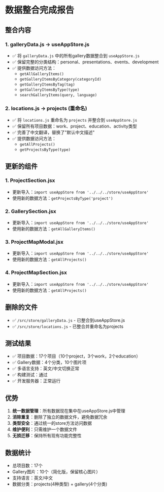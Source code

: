 # 数据整合完成报告

## 整合内容

### 1. galleryData.js → useAppStore.js
- ✅ 将 `galleryData.js` 中的所有gallery数据整合到 `useAppStore.js`
- ✅ 保留完整的分类结构：personal、presentations、events、development
- ✅ 提供数据访问方法：
  - `getAllGalleryItems()`
  - `getGalleryItemsByCategory(categoryId)`
  - `getGalleryItemsByTag(tag)`
  - `getGalleryItemsByType(type)`
  - `searchGalleryItems(query, language)`

### 2. locations.js → projects (重命名)
- ✅ 将 `locations.js` 重命名为 `projects` 并整合到 `useAppStore.js`
- ✅ 保留所有项目数据：work、project、education、activity类型
- ✅ 完善了中文翻译，替换了"默认中文描述"
- ✅ 提供数据访问方法：
  - `getAllProjects()`
  - `getProjectsByType(type)`

## 更新的组件

### 1. ProjectSection.jsx
- 更新导入：`import useAppStore from '../../../store/useAppStore'`
- 使用新的数据方法：`getProjectsByType('project')`

### 2. GallerySection.jsx
- 更新导入：`import useAppStore from '../../../store/useAppStore'`
- 使用新的数据方法：`getAllGalleryItems()`

### 3. ProjectMapModal.jsx
- 更新导入：`import useAppStore from '../../../store/useAppStore'`
- 使用新的数据方法：`getAllProjects()`

### 4. ProjectMapSection.jsx
- 更新导入：`import useAppStore from '../../../store/useAppStore'`
- 使用新的数据方法：`getAllProjects()`

## 删除的文件
- ✅ `/src/store/galleryData.js` - 已整合到useAppStore.js
- ✅ `/src/store/locations.js` - 已整合并重命名为projects

## 测试结果
- ✅ 项目数据：17个项目（10个project，3个work，2个education）
- ✅ Gallery数据：4个分类，10个图片项
- ✅ 多语言支持：英文/中文切换正常
- ✅ 构建测试：通过
- ✅ 开发服务器：正常运行

## 优势
1. **统一数据管理**：所有数据现在集中在useAppStore.js中管理
2. **消除重复**：删除了独立的数据文件，避免数据冗余
3. **类型安全**：通过统一的store方法访问数据
4. **维护便利**：只需维护一个数据文件
5. **无损迁移**：保持所有现有功能完整性

## 数据统计
- 总项目数：17个
- Gallery图片：10个（简化版，保留核心图片）
- 支持语言：英文/中文
- 数据分类：projects(4种类型) + gallery(4个分类)
